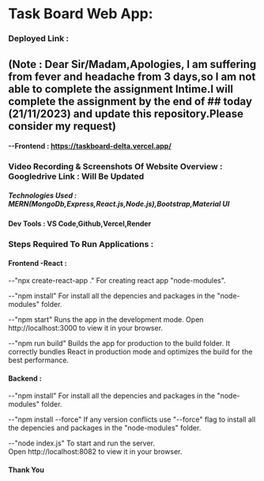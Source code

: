 # Task Board Web App:

### Deployed Link :

## (Note : Dear Sir/Madam,Apologies, I am suffering from fever and headache from 3 days,so I am not able to complete the assignment Intime.I will complete the assignment by the end of ## today (21/11/2023) and update this repository.Please consider my request)

#### --Frontend : https://taskboard-delta.vercel.app/

### Video Recording & Screenshots Of Website Overview : Googledrive Link : Will Be Updated

##### Technologies Used : MERN(MongoDb,Express,React.js,Node.js),Bootstrap,Material UI

#### Dev Tools : VS Code,Github,Vercel,Render

### Steps Required To Run Applications :

#### Frontend -React :

--"npx create-react-app ."
  For creating react app "node-modules".

--"npm install"
   For install all the depencies and packages in the "node-modules" folder.

--"npm start"
   Runs the app in the development mode.
   Open http://localhost:3000 to view it in your browser.

--"npm run build"
   Builds the app for production to the build folder. 
   It correctly bundles React in production mode and optimizes the build for the best performance.

#### Backend :

--"npm install"
     For install all the depencies and packages in the "node-modules" folder.

--"npm install --force"
    If any version conflicts use "--force" flag to  install all the depencies and packages in the "node-modules" folder.

--"node index.js"
   To start and run the server.  
   Open http://localhost:8082 to view it in your browser.

#### Thank You 
